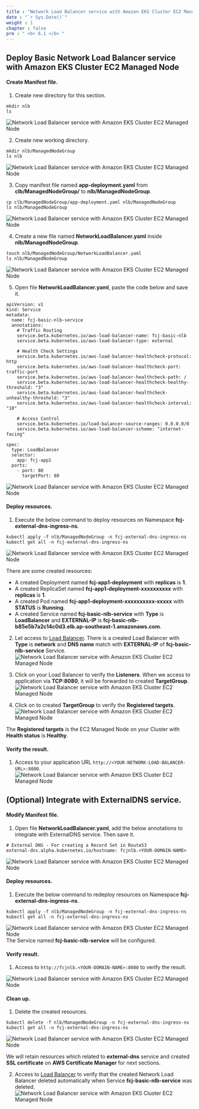 ```yaml
---
title : "Network Load Balancer service with Amazon EKS Cluster EC2 Managed Node"
date : "`r Sys.Date()`"
weight : 1
chapter : false
pre : " <b> 6.1 </b> "
---
```


## Deploy Basic Network Load Balancer service with Amazon EKS Cluster EC2 Managed Node
#### Create Manifest file.
1. Create new directory for this section.
```
mkdir nlb
ls
```
![Network Load Balancer service with Amazon EKS Cluster EC2 Managed Node](../../images/6.nlbwitheks/6.1.nlbwitheksmanagednode/6.1.1.nlbwitheksmanagednode.png?pc=90pt)

2. Create new working directory.
```
mkdir nlb/ManagedNodeGroup
ls nlb
```
![Network Load Balancer service with Amazon EKS Cluster EC2 Managed Node](../../images/6.nlbwitheks/6.1.nlbwitheksmanagednode/6.1.2.nlbwitheksmanagednode.png?pc=90pt)

3. Copy manifest file named **app-deployment.yaml** from **clb/ManagedNodeGroup/** to **nlb/ManagedNodeGroup**.
```
cp clb/ManagedNodeGroup/app-deployment.yaml nlb/ManagedNodeGroup
ls nlb/ManagedNodeGroup
```
![Network Load Balancer service with Amazon EKS Cluster EC2 Managed Node](../../images/6.nlbwitheks/6.1.nlbwitheksmanagednode/6.1.3.nlbwitheksmanagednode.png?pc=90pt)

4. Create a new file named **NetworkLoadBalancer.yaml** inside **nlb/ManagedNodeGroup**.
```
touch nlb/ManagedNodeGroup/NetworkLoadBalancer.yaml
ls nlb/ManagedNodeGroup
```
![Network Load Balancer service with Amazon EKS Cluster EC2 Managed Node](../../images/6.nlbwitheks/6.1.nlbwitheksmanagednode/6.1.4.nlbwitheksmanagednode.png?pc=90pt)

5. Open file **NetworkLoadBalancer.yaml**, paste the code below and save it.
```
apiVersion: v1
kind: Service
metadata:
  name: fcj-basic-nlb-service
  annotations:
    # Traffic Routing
    service.beta.kubernetes.io/aws-load-balancer-name: fcj-basic-nlb
    service.beta.kubernetes.io/aws-load-balancer-type: external
    
    # Health Check Settings
    service.beta.kubernetes.io/aws-load-balancer-healthcheck-protocol: http
    service.beta.kubernetes.io/aws-load-balancer-healthcheck-port: traffic-port
    service.beta.kubernetes.io/aws-load-balancer-healthcheck-path: /
    service.beta.kubernetes.io/aws-load-balancer-healthcheck-healthy-threshold: "3"
    service.beta.kubernetes.io/aws-load-balancer-healthcheck-unhealthy-threshold: "3"
    service.beta.kubernetes.io/aws-load-balancer-healthcheck-interval: "10" 

    # Access Control
    service.beta.kubernetes.io/load-balancer-source-ranges: 0.0.0.0/0 
    service.beta.kubernetes.io/aws-load-balancer-scheme: "internet-facing"

spec:
  type: LoadBalancer
  selector:
    app: fcj-app1
  ports:
    - port: 80
      targetPort: 80
```
![Network Load Balancer service with Amazon EKS Cluster EC2 Managed Node](../../images/6.nlbwitheks/6.1.nlbwitheksmanagednode/6.1.5.nlbwitheksmanagednode.png?pc=90pt)


#### Deploy resources.
1. Execute the below command to deploy resources on Namespace **fcj-external-dns-ingress-ns**.
```
kubectl apply -f nlb/ManagedNodeGroup -n fcj-external-dns-ingress-ns
kubectl get all -n fcj-external-dns-ingress-ns
```

![Network Load Balancer service with Amazon EKS Cluster EC2 Managed Node](../../images/6.nlbwitheks/6.1.nlbwitheksmanagednode/6.1.6.nlbwitheksmanagednode.png?pc=90pt)

There are some created resources:
+ A created Deployment named **fcj-app1-deployment** with **replicas** is **1**.
+ A created ReplicaSet named **fcj-app1-deployment-xxxxxxxxxx**  with **replicas** is **1**.
+ A created Pod named **fcj-app1-deployment-xxxxxxxxxx-xxxxx** with **STATUS** is **Running**.
+ A created Service named **fcj-basic-nlb-service** with **Type** is **LoadBalancer** and **EXTERNAL-IP** is **fcj-basic-nlb-b85e5b7a2c14c0d3.elb.ap-southeast-1.amazonaws.com**.

2. Let access to [Load Balancer](https://ap-southeast-1.console.aws.amazon.com/ec2/home?region=ap-southeast-1#LoadBalancers:v=3). There is a created Load Balancer with **Type** is **network** and **DNS name** match with **EXTERNAL-IP** of **fcj-basic-nlb-service** Service.
![Network Load Balancer service with Amazon EKS Cluster EC2 Managed Node](../../images/6.nlbwitheks/6.1.nlbwitheksmanagednode/6.1.7.nlbwitheksmanagednode.png?pc=90pt)

3. Click on your Load Balancer to verify the **Listeners**. When we access to application via **TCP:8080**, it will be forwarded to created **TargetGroup**.
![Network Load Balancer service with Amazon EKS Cluster EC2 Managed Node](../../images/6.nlbwitheks/6.1.nlbwitheksmanagednode/6.1.8.nlbwitheksmanagednode.png?pc=90pt)

4. Click on to created **TargetGroup** to verify the **Registered targets**.
![Network Load Balancer service with Amazon EKS Cluster EC2 Managed Node](../../images/6.nlbwitheks/6.1.nlbwitheksmanagednode/6.1.9.nlbwitheksmanagednode.png?pc=90pt)

The **Registered targets** is the EC2 Managed Node on your Cluster with **Health status** is **Healthy**.

#### Verify the result.
1. Access to your application URL ```http://<YOUR-NETWORK-LOAD-BALANCER-URL>:8080```.
![Network Load Balancer service with Amazon EKS Cluster EC2 Managed Node](../../images/6.nlbwitheks/6.1.nlbwitheksmanagednode/6.1.10.nlbwitheksmanagednode.png?pc=90pt)


## (Optional) Integrate with ExternalDNS service.
#### Modify Manifest file.
1. Open file **NetworkLoadBalancer.yaml**, add the below annotations to integrate with ExternalDNS service. Then save it.
```
# External DNS - For creating a Record Set in Route53
external-dns.alpha.kubernetes.io/hostname: fcjnlb.<YOUR-DOMAIN-NAME>
```
![Network Load Balancer service with Amazon EKS Cluster EC2 Managed Node](../../images/6.nlbwitheks/6.1.nlbwitheksmanagednode/6.1.11.nlbwitheksmanagednode.png?pc=90pt)

#### Deploy resources.
1. Execute the below command to redeploy resources on Namespace **fcj-external-dns-ingress-ns**.
```
kubectl apply -f nlb/ManagedNodeGroup -n fcj-external-dns-ingress-ns
kubectl get all -n fcj-external-dns-ingress-ns
```
![Network Load Balancer service with Amazon EKS Cluster EC2 Managed Node](../../images/6.nlbwitheks/6.1.nlbwitheksmanagednode/6.1.12.nlbwitheksmanagednode.png?pc=90pt)
The Service named **fcj-basic-nlb-service** will be configured.

#### Verify result.
1. Access to ```http://fcjnlb.<YOUR-DOMAIN-NAME>:8080``` to verify the result.

![Network Load Balancer service with Amazon EKS Cluster EC2 Managed Node](../../images/6.nlbwitheks/6.1.nlbwitheksmanagednode/6.1.13.nlbwitheksmanagednode.png?pc=90pt)

#### Clean up.
1. Delete the created resources.
```
kubectl delete -f nlb/ManagedNodeGroup -n fcj-external-dns-ingress-ns
kubectl get all -n fcj-external-dns-ingress-ns
```
![Network Load Balancer service with Amazon EKS Cluster EC2 Managed Node](../../images/6.nlbwitheks/6.1.nlbwitheksmanagednode/6.1.14.nlbwitheksmanagednode.png?pc=90pt)

We will retain resources which related to **external-dns** service and created **SSL certificate** on **AWS Certificate Manager** for next sections.

2. Access to  [Load Balancer](https://ap-southeast-1.console.aws.amazon.com/ec2/home?region=ap-southeast-1#LoadBalancers:v=3) to verify that the created Network Load Balancer deleted automatically when Service **fcj-basic-nlb-service** was deleted.
![Network Load Balancer service with Amazon EKS Cluster EC2 Managed Node](../../images/6.nlbwitheks/6.1.nlbwitheksmanagednode/6.1.15.nlbwitheksmanagednode.png?pc=90pt)